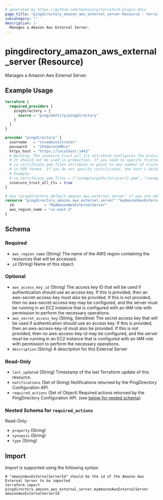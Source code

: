 ```yaml
---
# generated by https://github.com/hashicorp/terraform-plugin-docs
page_title: "pingdirectory_amazon_aws_external_server Resource - terraform-provider-pingdirectory"
subcategory: ""
description: |-
  Manages a Amazon Aws External Server.
---
```


# pingdirectory_amazon_aws_external_server (Resource)

Manages a Amazon Aws External Server.

## Example Usage

```terraform
terraform {
  required_providers {
    pingdirectory = {
      source = "pingidentity/pingdirectory"
    }
  }
}

provider "pingdirectory" {
  username   = "cn=administrator"
  password   = "2FederateM0re"
  https_host = "https://localhost:1443"
  # Warning: The insecure_trust_all_tls attribute configures the provider to trust any certificate presented by the PingDirectory server.
  # It should not be used in production. If you need to specify trusted CA certificates, use the
  # ca_certificate_pem_files attribute to point to any number of trusted CA certificate files
  # in PEM format. If you do not specify certificates, the host's default root CA set will be used.
  # Example:
  # ca_certificate_pem_files = ["/example/path/to/cacert1.pem", "/example/path/to/cacert2.pem"]
  insecure_trust_all_tls = true
}

# Use "pingdirectory_default_amazon_aws_external_server" if you are adopting existing configuration from the PingDirectory server into Terraform
resource "pingdirectory_amazon_aws_external_server" "myAmazonAwsExternalServer" {
  id              = "MyAmazonAwsExternalServer"
  aws_region_name = "us-east-2"
}
```

<!-- schema generated by tfplugindocs -->
## Schema

### Required

- `aws_region_name` (String) The name of the AWS region containing the resources that will be accessed.
- `id` (String) Name of this object.

### Optional

- `aws_access_key_id` (String) The access key ID that will be used if authentication should use an access key. If this is provided, then an aws-secret-access-key must also be provided. If this is not provided, then no aws-secret-access-key may be configured, and the server must be running in an EC2 instance that is configured with an IAM role with permission to perform the necessary operations.
- `aws_secret_access_key` (String, Sensitive) The secret access key that will be used if authentication should use an access key. If this is provided, then an aws-access-key-id must also be provided. If this is not provided, then no aws-access-key-id may be configured, and the server must be running in an EC2 instance that is configured with an IAM role with permission to perform the necessary operations.
- `description` (String) A description for this External Server

### Read-Only

- `last_updated` (String) Timestamp of the last Terraform update of this resource.
- `notifications` (Set of String) Notifications returned by the PingDirectory Configuration API.
- `required_actions` (Set of Object) Required actions returned by the PingDirectory Configuration API. (see [below for nested schema](#nestedatt--required_actions))

<a id="nestedatt--required_actions"></a>
### Nested Schema for `required_actions`

Read-Only:

- `property` (String)
- `synopsis` (String)
- `type` (String)

## Import

Import is supported using the following syntax:

```shell
# "amazonAwsExternalServerId" should be the id of the Amazon Aws External Server to be imported
terraform import pingdirectory_amazon_aws_external_server.myAmazonAwsExternalServer amazonAwsExternalServerId
```
